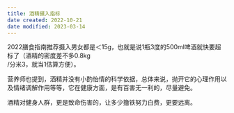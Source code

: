 ```yaml
---
title: 酒精摄入指标
date created: 2022-10-21
date modified: 2023-03-14
---
```


2022膳食指南推荐摄入男女都是＜15g，也就是说1瓶3度的500ml啤酒就快要超标了（酒精的密度差不多0.8kg  
/分米3，就当1估算方便）。

营养师也提到，酒精并没有小酌怡情的科学依据，总体来说，抛开它的心理作用以及情绪调解作用等等，它在健康方面，是有百害无一利的，尽量避免。

酒精对健身人群，更是致命伤害的，让多少撸铁努力白费，更要远离。
